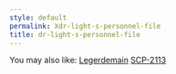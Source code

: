 ```yaml
---
style: default
permalink: Xdr-light-s-personnel-file
title: dr-light-s-personnel-file
---
```

You may also like:
[Legerdemain](http://scp-wiki.net/hand-to-hand-combat)
[SCP-2113](http://scp-wiki.net/scp-2113)